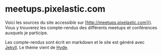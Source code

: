# meetups.pixelastic.com

Voici les sources du site accessible sur [http://meetups.pixelastic.com]().
Vous y trouverez les compte-rendus des différents meetups et conférences
auxquels je participe.

Les compte-rendus sont écrit en markdown et le site est généré avec
[Jekyll](http://jekyllrb.com/). Le thème vient de [Hyde](http://andhyde.com/).
